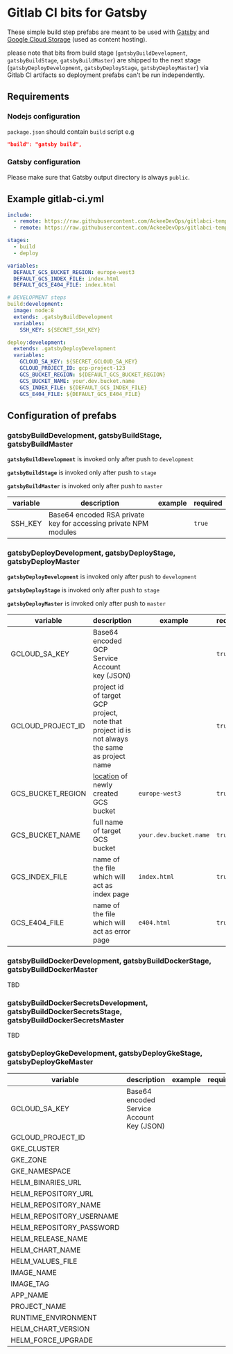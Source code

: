 # Gitlab CI bits for Gatsby

These simple build step prefabs are meant to be used with [Gatsby](https://www.gatsbyjs.org/) 
and [Google Cloud Storage](https://cloud.google.com/storage/) (used as content hosting). 

please note that bits from build stage (`gatsbyBuildDevelopment`, `gatsbyBuildStage`, `gatsbyBuildMaster`) 
are shipped to the next stage (`gatsbyDeployDevelopment`, `gatsbyDeployStage`, `gatsbyDeployMaster`) 
via Gitlab CI artifacts so deployment prefabs can't be run independently.

## Requirements

### Nodejs configuration
`package.json` should contain `build` script e.g

```json
"build": "gatsby build",
```

### Gatsby configuration
Please make sure that Gatsby output directory is always `public`.

## Example gitlab-ci.yml

```yaml
include:
  - remote: https://raw.githubusercontent.com/AckeeDevOps/gitlabci-templates/master/templates/frontend/gatsby/build.yml
  - remote: https://raw.githubusercontent.com/AckeeDevOps/gitlabci-templates/master/templates/frontend/gatsby/deploy.yml

stages:
  - build
  - deploy

variables:
  DEFAULT_GCS_BUCKET_REGION: europe-west3
  DEFAULT_GCS_INDEX_FILE: index.html
  DEFAULT_GCS_E404_FILE: index.html

# DEVELOPMENT steps
build:development:
  image: node:8
  extends: .gatsbyBuildDevelopment
  variables:
    SSH_KEY: ${SECRET_SSH_KEY}

deploy:development:
  extends: .gatsbyDeployDevelopment
  variables:
    GCLOUD_SA_KEY: ${SECRET_GCLOUD_SA_KEY}
    GCLOUD_PROJECT_ID: gcp-project-123
    GCS_BUCKET_REGION: ${DEFAULT_GCS_BUCKET_REGION}
    GCS_BUCKET_NAME: your.dev.bucket.name
    GCS_INDEX_FILE: ${DEFAULT_GCS_INDEX_FILE}
    GCS_E404_FILE: ${DEFAULT_GCS_E404_FILE}
```

## Configuration of prefabs

### gatsbyBuildDevelopment, gatsbyBuildStage, gatsbyBuildMaster

**`gatsbyBuildDevelopment`** is invoked only after push to `development`

**`gatsbyBuildStage`** is invoked only after push to `stage`

**`gatsbyBuildMaster`** is invoked only after push to `master`

| variable | description | example | required |
| -------- | ----------- | ------- | -------- |
| SSH_KEY | Base64 encoded RSA private key for accessing private NPM modules | | `true` |

### gatsbyDeployDevelopment, gatsbyDeployStage, gatsbyDeployMaster


**`gatsbyDeployDevelopment`** is invoked only after push to `development`

**`gatsbyDeployStage`** is invoked only after push to `stage`

**`gatsbyDeployMaster`** is invoked only after push to `master`

| variable | description | example | required |
| -------- | ----------- | ------- | -------- |
| GCLOUD_SA_KEY | Base64 encoded GCP Service Account key (JSON) |  | `true` |
| GCLOUD_PROJECT_ID | project id of target GCP project, note that project id is not always the same as project name | | `true` |
| GCS_BUCKET_REGION | [location](https://cloud.google.com/storage/docs/locations) of newly created GCS bucket | `europe-west3` | `true` |
| GCS_BUCKET_NAME | full name of target GCS bucket | `your.dev.bucket.name` | `true` |
| GCS_INDEX_FILE | name of the file which will act as index page | `index.html` | `true` |
| GCS_E404_FILE | name of the file which will act as error page | `e404.html` | `true` |

### gatsbyBuildDockerDevelopment, gatsbyBuildDockerStage, gatsbyBuildDockerMaster
TBD

### gatsbyBuildDockerSecretsDevelopment, gatsbyBuildDockerSecretsStage, gatsbyBuildDockerSecretsMaster
TBD

### gatsbyDeployGkeDevelopment, gatsbyDeployGkeStage, gatsbyDeployGkeMaster

| variable | description | example | required |
| -------- | ----------- | ------- | -------- |
| GCLOUD_SA_KEY | Base64 encoded Service Account Key (JSON) |
| GCLOUD_PROJECT_ID |
| GKE_CLUSTER |
| GKE_ZONE |
| GKE_NAMESPACE |
| HELM_BINARIES_URL |
| HELM_REPOSITORY_URL |
| HELM_REPOSITORY_NAME |
| HELM_REPOSITORY_USERNAME |
| HELM_REPOSITORY_PASSWORD |
| HELM_RELEASE_NAME |
| HELM_CHART_NAME |
| HELM_VALUES_FILE |
| IMAGE_NAME |
| IMAGE_TAG |
| APP_NAME |
| PROJECT_NAME |
| RUNTIME_ENVIRONMENT |
| HELM_CHART_VERSION |
| HELM_FORCE_UPGRADE |
